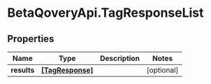 # BetaQoveryApi.TagResponseList

## Properties

Name | Type | Description | Notes
------------ | ------------- | ------------- | -------------
**results** | [**[TagResponse]**](TagResponse.md) |  | [optional] 


